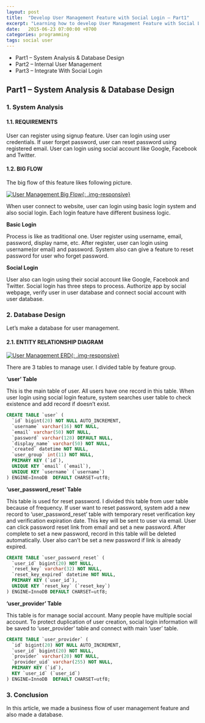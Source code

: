 ```yaml
---
layout: post
title:  "Develop User Management Feature with Social Login – Part1"
excerpt: "Learning how to develop User Management Feature with Social Login – Part1"
date:   2015-06-23 07:00:00 +0700
categories: programming
tags: social user
---
```


* Part1 – System Analysis & Database Design
* Part2 – Internal User Management
* Part3 – Integrate With Social Login

## Part1 – System Analysis & Database Design

### 1. System Analysis

#### 1.1. REQUIREMENTS

User can register using signup feature. User can login using user credentials.
If user forget password, user can reset password using registered email.
User can login using social account like Google, Facebook and Twitter.

#### 1.2. BIG FLOW

The big flow of this feature likes following picture.

[![User Management Big Flow](https://lh3.googleusercontent.com/g61NSUIKLgM43FX2l0r2JwmWQyuesf2j8xFuU5FhMxfK=w481-h741-no){: .img-responsive}](https://lh3.googleusercontent.com/g61NSUIKLgM43FX2l0r2JwmWQyuesf2j8xFuU5FhMxfK=w481-h741-no)

When user connect to website, user can login using basic login system and also social login. Each login feature have different business logic.

__Basic Login__

Process is like as traditional one. User register using username, email, password, display name, etc. After register, user can login using username(or email) and password. System also can give a feature to reset password for user who forget password.

__Social Login__

User also can login using their social account like Google, Facebook and Twitter. Social login has three steps to process. Authorize app by social webpage, verify user in user database and connect social account with user database.

### 2. Database Design

Let’s make a database for user management.

#### 2.1. ENTITY RELATIONSHIP DIAGRAM

[![User Management ERD](https://lh3.googleusercontent.com/xNaWCrNUvPEx-ZJwQX0tR778Vnbg_Ho_6Xl3K39YUFw-=w414-h269-no){: .img-responsive}](https://lh3.googleusercontent.com/xNaWCrNUvPEx-ZJwQX0tR778Vnbg_Ho_6Xl3K39YUFw-=w414-h269-no)

There are 3 tables to manage user. I divided table by feature group.

__‘user’ Table__

This is the main table of user. All users have one record in this table. When user login using social login feature, system searches user table to check existence and add record if doesn’t exist.

```sql
CREATE TABLE `user` (
  `id` bigint(20) NOT NULL AUTO_INCREMENT,
  `username` varchar(16) NOT NULL,
  `email` varchar(50) NOT NULL,
  `password` varchar(128) DEFAULT NULL,
  `display_name` varchar(50) NOT NULL,
  `created` datetime NOT NULL,
  `user_group` int(11) NOT NULL,
  PRIMARY KEY (`id`),
  UNIQUE KEY `email` (`email`),
  UNIQUE KEY `username` (`username`)
) ENGINE=InnoDB  DEFAULT CHARSET=utf8;
```

__‘user_password_reset’ Table__

This table is used for reset password. I divided this table from user table because of frequency. If user want to reset password, system add a new record to ‘user_password_reset’ table with temporary reset verification key and verification expiration date. This key will be sent to user via email. User can click password reset link from email and set a new password. After complete to set a new password, record in this table will be deleted automatically. User also can’t be set a new password if link is already expired.

```sql
CREATE TABLE `user_password_reset` (
  `user_id` bigint(20) NOT NULL,
  `reset_key` varchar(32) NOT NULL,
  `reset_key_expired` datetime NOT NULL,
  PRIMARY KEY (`user_id`),
  UNIQUE KEY `reset_key` (`reset_key`)
) ENGINE=InnoDB DEFAULT CHARSET=utf8;
```

__‘user_provider’ Table__

This table is for manage social account. Many people have multiple social account. To protect duplication of user creation, social login information will be saved to ‘user_provider’ table and connect with main ‘user’ table.

```sql
CREATE TABLE `user_provider` (
  `id` bigint(20) NOT NULL AUTO_INCREMENT,
  `user_id` bigint(20) NOT NULL,
  `provider` varchar(20) NOT NULL,
  `provider_uid` varchar(255) NOT NULL,
  PRIMARY KEY (`id`),
  KEY `user_id` (`user_id`)
) ENGINE=InnoDB  DEFAULT CHARSET=utf8;
```

### 3. Conclusion

In this article, we made a business flow of user management feature and also made a database.